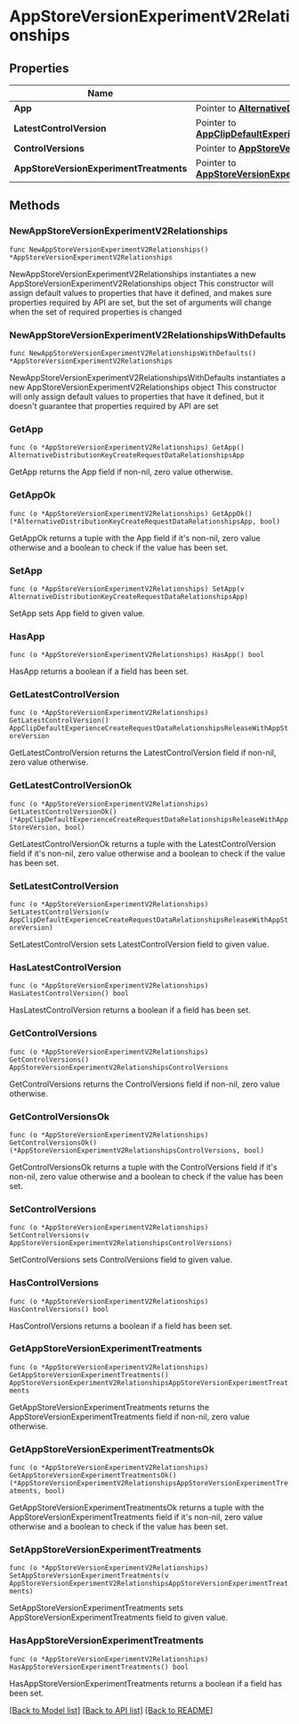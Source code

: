 # AppStoreVersionExperimentV2Relationships

## Properties

Name | Type | Description | Notes
------------ | ------------- | ------------- | -------------
**App** | Pointer to [**AlternativeDistributionKeyCreateRequestDataRelationshipsApp**](AlternativeDistributionKeyCreateRequestDataRelationshipsApp.md) |  | [optional] 
**LatestControlVersion** | Pointer to [**AppClipDefaultExperienceCreateRequestDataRelationshipsReleaseWithAppStoreVersion**](AppClipDefaultExperienceCreateRequestDataRelationshipsReleaseWithAppStoreVersion.md) |  | [optional] 
**ControlVersions** | Pointer to [**AppStoreVersionExperimentV2RelationshipsControlVersions**](AppStoreVersionExperimentV2RelationshipsControlVersions.md) |  | [optional] 
**AppStoreVersionExperimentTreatments** | Pointer to [**AppStoreVersionExperimentV2RelationshipsAppStoreVersionExperimentTreatments**](AppStoreVersionExperimentV2RelationshipsAppStoreVersionExperimentTreatments.md) |  | [optional] 

## Methods

### NewAppStoreVersionExperimentV2Relationships

`func NewAppStoreVersionExperimentV2Relationships() *AppStoreVersionExperimentV2Relationships`

NewAppStoreVersionExperimentV2Relationships instantiates a new AppStoreVersionExperimentV2Relationships object
This constructor will assign default values to properties that have it defined,
and makes sure properties required by API are set, but the set of arguments
will change when the set of required properties is changed

### NewAppStoreVersionExperimentV2RelationshipsWithDefaults

`func NewAppStoreVersionExperimentV2RelationshipsWithDefaults() *AppStoreVersionExperimentV2Relationships`

NewAppStoreVersionExperimentV2RelationshipsWithDefaults instantiates a new AppStoreVersionExperimentV2Relationships object
This constructor will only assign default values to properties that have it defined,
but it doesn't guarantee that properties required by API are set

### GetApp

`func (o *AppStoreVersionExperimentV2Relationships) GetApp() AlternativeDistributionKeyCreateRequestDataRelationshipsApp`

GetApp returns the App field if non-nil, zero value otherwise.

### GetAppOk

`func (o *AppStoreVersionExperimentV2Relationships) GetAppOk() (*AlternativeDistributionKeyCreateRequestDataRelationshipsApp, bool)`

GetAppOk returns a tuple with the App field if it's non-nil, zero value otherwise
and a boolean to check if the value has been set.

### SetApp

`func (o *AppStoreVersionExperimentV2Relationships) SetApp(v AlternativeDistributionKeyCreateRequestDataRelationshipsApp)`

SetApp sets App field to given value.

### HasApp

`func (o *AppStoreVersionExperimentV2Relationships) HasApp() bool`

HasApp returns a boolean if a field has been set.

### GetLatestControlVersion

`func (o *AppStoreVersionExperimentV2Relationships) GetLatestControlVersion() AppClipDefaultExperienceCreateRequestDataRelationshipsReleaseWithAppStoreVersion`

GetLatestControlVersion returns the LatestControlVersion field if non-nil, zero value otherwise.

### GetLatestControlVersionOk

`func (o *AppStoreVersionExperimentV2Relationships) GetLatestControlVersionOk() (*AppClipDefaultExperienceCreateRequestDataRelationshipsReleaseWithAppStoreVersion, bool)`

GetLatestControlVersionOk returns a tuple with the LatestControlVersion field if it's non-nil, zero value otherwise
and a boolean to check if the value has been set.

### SetLatestControlVersion

`func (o *AppStoreVersionExperimentV2Relationships) SetLatestControlVersion(v AppClipDefaultExperienceCreateRequestDataRelationshipsReleaseWithAppStoreVersion)`

SetLatestControlVersion sets LatestControlVersion field to given value.

### HasLatestControlVersion

`func (o *AppStoreVersionExperimentV2Relationships) HasLatestControlVersion() bool`

HasLatestControlVersion returns a boolean if a field has been set.

### GetControlVersions

`func (o *AppStoreVersionExperimentV2Relationships) GetControlVersions() AppStoreVersionExperimentV2RelationshipsControlVersions`

GetControlVersions returns the ControlVersions field if non-nil, zero value otherwise.

### GetControlVersionsOk

`func (o *AppStoreVersionExperimentV2Relationships) GetControlVersionsOk() (*AppStoreVersionExperimentV2RelationshipsControlVersions, bool)`

GetControlVersionsOk returns a tuple with the ControlVersions field if it's non-nil, zero value otherwise
and a boolean to check if the value has been set.

### SetControlVersions

`func (o *AppStoreVersionExperimentV2Relationships) SetControlVersions(v AppStoreVersionExperimentV2RelationshipsControlVersions)`

SetControlVersions sets ControlVersions field to given value.

### HasControlVersions

`func (o *AppStoreVersionExperimentV2Relationships) HasControlVersions() bool`

HasControlVersions returns a boolean if a field has been set.

### GetAppStoreVersionExperimentTreatments

`func (o *AppStoreVersionExperimentV2Relationships) GetAppStoreVersionExperimentTreatments() AppStoreVersionExperimentV2RelationshipsAppStoreVersionExperimentTreatments`

GetAppStoreVersionExperimentTreatments returns the AppStoreVersionExperimentTreatments field if non-nil, zero value otherwise.

### GetAppStoreVersionExperimentTreatmentsOk

`func (o *AppStoreVersionExperimentV2Relationships) GetAppStoreVersionExperimentTreatmentsOk() (*AppStoreVersionExperimentV2RelationshipsAppStoreVersionExperimentTreatments, bool)`

GetAppStoreVersionExperimentTreatmentsOk returns a tuple with the AppStoreVersionExperimentTreatments field if it's non-nil, zero value otherwise
and a boolean to check if the value has been set.

### SetAppStoreVersionExperimentTreatments

`func (o *AppStoreVersionExperimentV2Relationships) SetAppStoreVersionExperimentTreatments(v AppStoreVersionExperimentV2RelationshipsAppStoreVersionExperimentTreatments)`

SetAppStoreVersionExperimentTreatments sets AppStoreVersionExperimentTreatments field to given value.

### HasAppStoreVersionExperimentTreatments

`func (o *AppStoreVersionExperimentV2Relationships) HasAppStoreVersionExperimentTreatments() bool`

HasAppStoreVersionExperimentTreatments returns a boolean if a field has been set.


[[Back to Model list]](../README.md#documentation-for-models) [[Back to API list]](../README.md#documentation-for-api-endpoints) [[Back to README]](../README.md)



